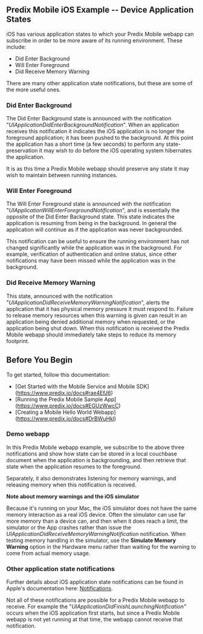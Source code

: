 ## Predix Mobile iOS Example -- Device Application States

iOS has various application states to which your Predix Mobile webapp can subscribe in order to be more aware of its running environment. These include:

* Did Enter Background
* Will Enter Foreground
* Did Receive Memory Warning

There are many other application state notifications, but these are some of the more useful ones.

### Did Enter Background
The Did Enter Background state is announced with the notification "_UIApplicationDidEnterBackgroundNotification_". When an application receives this notification it indicates the iOS application is no longer the foreground application; it has been pushed to the background. At this point the application has a short time (a few seconds) to perform any state-preservation it may wish to do before the iOS operating system hibernates the application.

It is as this time a Predix Mobile webapp should preserve any state it may wish to maintain between running instances.

### Will Enter Foreground
The Will Enter Foreground state is announced with the notification "_UIApplicationWillEnterForegroundNotification_", and is essentially the opposite of the Did Enter Background state. This state indicates the application is resuming from being in the background. In general the application will continue as if the application was never backgrounded. 

This notification can be useful to ensure the running environment has not changed significantly while the application was in the background. For example, verification of authentication and online status, since other notifications may have been missed while the application was in the background.

### Did Receive Memory Warning
This state, announced with the notification "_UIApplicationDidReceiveMemoryWarningNotification_", alerts the application that it has physical memory pressure it must respond to. Failure to release memory resources when this warning is given can result in an application being denied additional memory when requested, or the application being shut down. When this notification is received the Predix Mobile webapp should immediately take steps to reduce its memory footprint.
## Before You Begin
To get started, follow this documentation:
* [Get Started with the Mobile Service and Mobile SDK] (https://www.predix.io/docs#rae4EfJ6) 
* [Running the Predix Mobile Sample App] (https://www.predix.io/docs#EGUzWwcC)
* [Creating a Mobile Hello World Webapp] (https://www.predix.io/docs#DrBWuHkl) 

### Demo webapp
In this Predix Mobile webapp example, we subscribe to the above three notifications and show how state can be stored in a local couchbase document when the application is backgrounding, and then retrieve that state when the application resumes to the foreground.

Separately, it also demonstrates listening for memory warnings, and releasing memory when this notification is received.

**Note about memory warnings and the iOS simulator**

Because it's running on your Mac, the iOS simulator does not have the same memory interaction as a real iOS device. Often the simulator can use far more memory than a device can, and then when it does reach a limit, the simulator or the App crashes rather than issue the _UIApplicationDidReceiveMemoryWarningNotification_ notification. When testing memory handling in the simulator, use the **Simulate Memory Warning** option in the Hardware menu rather than waiting for the warning to come from actual memory usage.

### Other application state notifications
Further details about iOS application state notifications can be found in Apple's documentation here: [Notifications](https://developer.apple.com/library/ios/documentation/UIKit/Reference/UIApplication_Class/#//apple_ref/doc/uid/TP40006728-CH3-DontLinkElementID_4).

Not all of these notifications are possible for a Predix Mobile webapp to receive. For example the  "_UIApplicationDidFinishLaunchingNotification"_ occurs when the iOS application first starts, but since a Predix Mobile webapp is not yet running at that time, the webapp cannot receive that notification.

